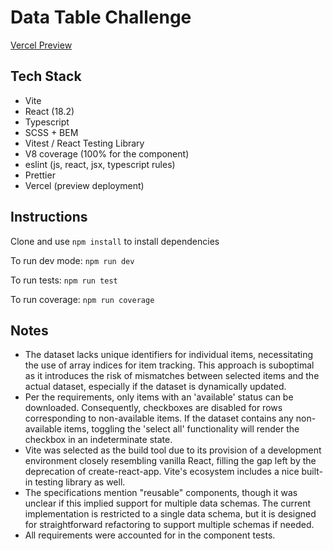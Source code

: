 # Data Table Challenge

[Vercel Preview](https://vite-data-table.vercel.app/)

## Tech Stack

- Vite
- React (18.2)
- Typescript
- SCSS + BEM
- Vitest / React Testing Library
- V8 coverage (100% for the component)
- eslint (js, react, jsx, typescript rules)
- Prettier
- Vercel (preview deployment)

## Instructions

Clone and use `npm install` to install dependencies

To run dev mode:
`npm run dev`

To run tests:
`npm run test`

To run coverage:
`npm run coverage`

## Notes

- The dataset lacks unique identifiers for individual items, necessitating the use of array indices for item tracking. This approach is suboptimal as it introduces the risk of mismatches between selected items and the actual dataset, especially if the dataset is dynamically updated.
- Per the requirements, only items with an 'available' status can be downloaded. Consequently, checkboxes are disabled for rows corresponding to non-available items. If the dataset contains any non-available items, toggling the 'select all' functionality will render the checkbox in an indeterminate state.
- Vite was selected as the build tool due to its provision of a development environment closely resembling vanilla React, filling the gap left by the deprecation of create-react-app. Vite's ecosystem includes a nice built-in testing library as well.
- The specifications mention "reusable" components, though it was unclear if this implied support for multiple data schemas. The current implementation is restricted to a single data schema, but it is designed for straightforward refactoring to support multiple schemas if needed.
- All requirements were accounted for in the component tests.
